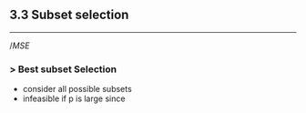 ## 3.3 Subset selection

---

$/MSE$







### > Best subset Selection

- consider all possible subsets
- infeasible if p is large since 

